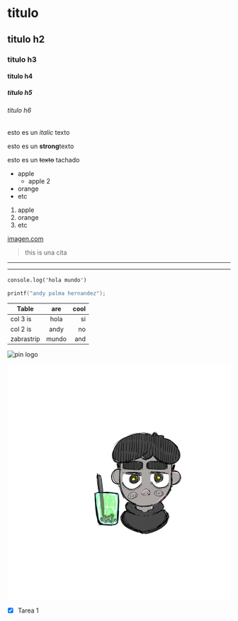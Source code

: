 # titulo
## titulo h2
### titulo h3
#### titulo h4
##### titulo h5
###### titulo h6

<!-- italica-->
esto es un *italic* texto
<!-- strong-->
esto es un **strong**texto
<!-- tachado-->
esto es un  ~~texto~~ tachado
<!-- UL-->
* apple
    * apple 2
* orange
* etc

1. apple
2. orange
3. etc

<!-- Enlace a otras paginas-->
[imagen.com](https://mx.pinterest.com/ "imagen.jpg")

<!--citas-->
>this is una cita

<!-- Linea horizontal-->
---
___
`console.log('hola mundo')`
```c++
printf("andy palma hernandez");
```
|Table      |are        | cool      |
|-----------|:---------:|----------:|
|col 3 is   | hola      |   si      |
|col 2 is   |  andy     |   no      |
|zabrastrip |   mundo   |   and     |

![pin logo](https://i.pinimg.com/564x/08/f4/ae/08f4ae28c4cef09d38dac2af6a7e83c6.jpg)

![andy](andym.png)

<!-- GITHUB-->
* [x] Tarea 1   